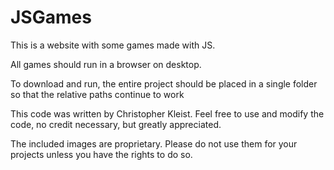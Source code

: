 # JSGames 
This is a website with some games made with JS.

All games should run in a browser on desktop.

To download and run, the entire project should be placed in a single folder so that the relative paths continue to work

This code was written by Christopher Kleist. Feel free to use and modify the code, no credit necessary, but greatly appreciated.

The included images are proprietary. Please do not use them for your projects unless you have the rights to do so.
